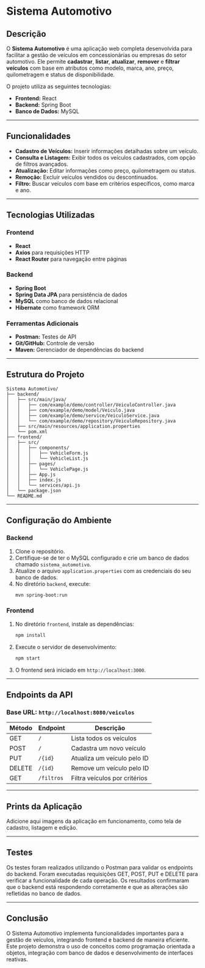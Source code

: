 # Sistema Automotivo

## Descrição
O **Sistema Automotivo** é uma aplicação web completa desenvolvida para facilitar a gestão de veículos em concessionárias ou empresas do setor automotivo. Ele permite **cadastrar**, **listar**, **atualizar**, **remover** e **filtrar veículos** com base em atributos como modelo, marca, ano, preço, quilometragem e status de disponibilidade.

O projeto utiliza as seguintes tecnologias:
- **Frontend:** React
- **Backend:** Spring Boot
- **Banco de Dados:** MySQL

---

## Funcionalidades
- **Cadastro de Veículos:** Inserir informações detalhadas sobre um veículo.
- **Consulta e Listagem:** Exibir todos os veículos cadastrados, com opção de filtros avançados.
- **Atualização:** Editar informações como preço, quilometragem ou status.
- **Remoção:** Excluir veículos vendidos ou descontinuados.
- **Filtro:** Buscar veículos com base em critérios específicos, como marca e ano.

---

## Tecnologias Utilizadas
### Frontend
- **React**
- **Axios** para requisições HTTP
- **React Router** para navegação entre páginas

### Backend
- **Spring Boot**
- **Spring Data JPA** para persistência de dados
- **MySQL** como banco de dados relacional
- **Hibernate** como framework ORM

### Ferramentas Adicionais
- **Postman:** Testes de API
- **Git/GitHub:** Controle de versão
- **Maven:** Gerenciador de dependências do backend

---

## Estrutura do Projeto
```
Sistema Automotivo/
├── backend/
│   ├── src/main/java/
│   │   ├── com/example/demo/controller/VeiculoController.java
│   │   ├── com/example/demo/model/Veiculo.java
│   │   ├── com/example/demo/service/VeiculoService.java
│   │   └── com/example/demo/repository/VeiculoRepository.java
│   ├── src/main/resources/application.properties
│   └── pom.xml
├── frontend/
│   ├── src/
│   │   ├── components/
│   │   │   ├── VehicleForm.js
│   │   │   └── VehicleList.js
│   │   ├── pages/
│   │   │   └── VehiclePage.js
│   │   ├── App.js
│   │   ├── index.js
│   │   └── services/api.js
│   └── package.json
└── README.md
```

---

## Configuração do Ambiente

### Backend
1. Clone o repositório.
2. Certifique-se de ter o MySQL configurado e crie um banco de dados chamado `sistema_automotivo`.
3. Atualize o arquivo `application.properties` com as credenciais do seu banco de dados.
4. No diretório `backend`, execute:
   ```bash
   mvn spring-boot:run
   ```

### Frontend
1. No diretório `frontend`, instale as dependências:
   ```bash
   npm install
   ```
2. Execute o servidor de desenvolvimento:
   ```bash
   npm start
   ```
3. O frontend será iniciado em `http://localhost:3000`.

---

## Endpoints da API
### Base URL: `http://localhost:8080/veiculos`

| Método | Endpoint      | Descrição                         |
|--------|---------------|-----------------------------------|
| GET    | `/`           | Lista todos os veículos          |
| POST   | `/`           | Cadastra um novo veículo         |
| PUT    | `/{id}`       | Atualiza um veículo pelo ID      |
| DELETE | `/{id}`       | Remove um veículo pelo ID        |
| GET    | `/filtros`    | Filtra veículos por critérios    |

---

## Prints da Aplicação
Adicione aqui imagens da aplicação em funcionamento, como tela de cadastro, listagem e edição.

---

## Testes
Os testes foram realizados utilizando o Postman para validar os endpoints do backend. Foram executadas requisições GET, POST, PUT e DELETE para verificar a funcionalidade de cada operação. Os resultados confirmaram que o backend está respondendo corretamente e que as alterações são refletidas no banco de dados.

---

## Conclusão
O Sistema Automotivo implementa funcionalidades importantes para a gestão de veículos, integrando frontend e backend de maneira eficiente. Este projeto demonstra o uso de conceitos como programação orientada a objetos, integração com banco de dados e desenvolvimento de interfaces reativas.

